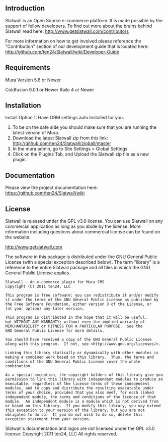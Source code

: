 
Introduction
------------

Slatwall is an Open Source e-commerce platform. It is made possible by 
the support of fellow developers. 
To find out more about the brains behind Slatwall read here:
http://www.getslatwall.com/contributors

For more information on how to get involved please reference the "Contribution" 
section of our development guide that is located here: 
http://github.com/ten24/Slatwall/wiki/Developer-Guide


Requirements
------------

Mura Version 5.6 or Newer

Coldfusion 9.0.1 or Newer
Railo 4 or Newer


Installation
------------

Install Option 1: Have ORM settings auto Installed for you.

1. To be on the safe side you should make sure that you are running the latest version of Mura.
2. Download the latest Slatwall zip from this link: http://github.com/ten24/Slatwall/zipball/master
3. In the mura admin, go to Site Settings > Global Settings
4. Click on the Plugins Tab, and Upload the Slatwall zip file as a new plugin.


Documentation
-------------

Please view the project documentation here: https://github.com/ten24/Slatwall/wiki


License
-------

Slatwall is released under the GPL v3.0 license.  You can use Slatwall on any 
commercial application as long as you abide by the license. 
More information including questions about commercial license can be found on
the website:

http://www.getslatwall.com

The software in this package is distributed under the GNU General Public
License (with a special exception described below).  The term "library"
is a reference to the entire Slatwall package and all files in which
the GNU General Public License applies.

    Slatwall - An e-commerce plugin for Mura CMS
    Copyright (C) 2011 ten24, LLC

    This program is free software: you can redistribute it and/or modify
    it under the terms of the GNU General Public License as published by
    the Free Software Foundation, either version 3 of the License, or
    (at your option) any later version.

    This program is distributed in the hope that it will be useful,
    but WITHOUT ANY WARRANTY; without even the implied warranty of
    MERCHANTABILITY or FITNESS FOR A PARTICULAR PURPOSE.  See the
    GNU General Public License for more details.

    You should have received a copy of the GNU General Public License
    along with this program.  If not, see <http://www.gnu.org/licenses/>.
    
    Linking this library statically or dynamically with other modules is
    making a combined work based on this library.  Thus, the terms and
    conditions of the GNU General Public License cover the whole
    combination.
 
    As a special exception, the copyright holders of this library give you
    permission to link this library with independent modules to produce an
    executable, regardless of the license terms of these independent
    modules, and to copy and distribute the resulting executable under
    terms of your choice, provided that you also meet, for each linked
    independent module, the terms and conditions of the license of that
    module.  An independent module is a module which is not derived from
    or based on this library.  If you modify this library, you may extend
    this exception to your version of the library, but you are not
    obligated to do so.  If you do not wish to do so, delete this
    exception statement from your version.

Slatwall's documentation and logos are *not* licensed under the GPL v3.0 license:
Copyright 2011 ten24, LLC All rights reserved.
